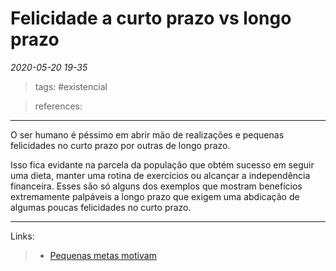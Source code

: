 # Felicidade a curto prazo vs longo prazo

*2020-05-20 19-35*
> tags: #existencial

> references:
---
O ser humano é péssimo em abrir mão de realizações e pequenas felicidades no curto prazo por outras de longo prazo.

Isso fica evidante na parcela da população que obtém sucesso em seguir uma dieta, manter uma rotina de exercícios ou alcançar a independência financeira. Esses são só alguns dos exemplos que mostram benefícios extremamente palpáveis a longo prazo que exigem uma abdicação de algumas poucas felicidades no curto prazo.

---
Links:
>   - [Pequenas metas motivam]([[pequenas_metas_motivam]])